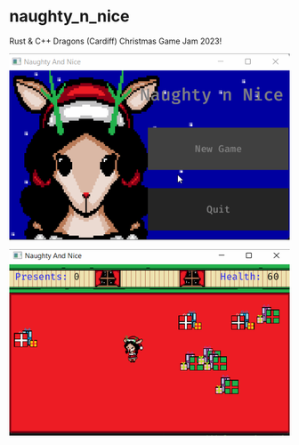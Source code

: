 # naughty_n_nice
Rust & C++ Dragons (Cardiff) Christmas Game Jam 2023!

![image](./game_demo.gif)

![image](./game_demo_lose.gif)
